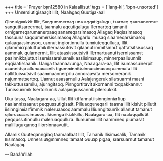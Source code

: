 +++
title = 'Prayer bpn12580 in Kalaallisut'
tags = ['lang-kl', 'bpn-unsorted']
+++
Unnersiutigisaagit Illit, Naalagaq Guutiga-aa!

Qinnuigaakkit Illit, Saqqummerneq una aqqutigalugu, taarneq qaamanermut sangutitaareermat, taannalu aqqutigalugu Illernartoq tamanit ornigarneqarumanerpaaq sananeqarsimasoq Allagaq Naqissimasoq tassuuna saqqummersissimasoq Allagarlu imusaq siaarneqarsimasoq qulaagaasimasoq, uannut ingiortinnullu tunniuteqqullugu, Illit qilammiorpaluttumik illernassutsivit qilaanut immitsinnut qaffatsitsisussaq aammalu qularnermit, Illit ataasiussutsivit Illernartuanut isernissamut pasinnikkajuttut isernissaraluannik assiisimasup, minnerpaalluunniit eqqiaatissaanik. Uanga taannaavunga, Naalagara-aa, Illit isumassuinerpit asannittup allunaasaanik tigumminnittuinnarsimasoq aammalu Illit nallittuissutsivit saammaannerpillu annoraavata mersorneranik najummatsertoq. Uannut asasannullu Aalajangeruk silarsuarmi maani takkuttussamilu, ajunngitsoq. Pinngortitavit akornanni toqqakkannut Tunissummik Isertortumik aalajangiussannik pilersukkit.

Uku tassa, Naalagara-aa, Ullut Illit kiffannut iisinnginniarfiup naalannissaanut peqqussutigisatit. Pilluaqquneqarli taanna Illit kisivit pillutit iisinnginniarfimmik maleruaasoq aammalu Illiunngitsumik allanut tamanut qilerussaarsimasoq. Ikiunnga ikiukkillu, Naalagara-aa, Illit naalaqqullutit peqqussutinnullu maleruaqqulluta. Ilumummi Illit nammineq piumasat malillugu qanoq iliorsinnaavutit.

Allamik Guuteqanngilaq taamaallaat Illit, Tamanik Ilisimasalik, Tamanik Ilisimasoq. Unnersiutiginninneq tamaat Guutip pigaa, silarsuarnut tamanut Naalagaq.

-- Bahá'u'lláh

